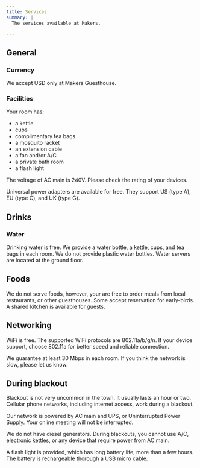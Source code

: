 ```yaml
---
title: Services
summary: |
  The services available at Makers.

---
```


## General

### Currency

We accept USD only at Makers Guesthouse.

### Facilities

Your room has:

- a kettle
- cups
- complimentary tea bags
- a mosquito racket
- an extension cable
- a fan and/or A/C
- a private bath room
- a flash light

The voltage of AC main is 240V. Please check the rating of your devices.

Universal power adapters are available for free. They support US (type A), EU
(type C), and UK (type G).

## Drinks

### Water

Drinking water is free.  We provide a water bottle, a kettle, cups, and tea
bags in each room. We do not provide plastic water bottles. Water servers are
located at the ground floor.

## Foods

We do not serve foods, however, your are free to order meals from local
restaurants, or other guesthouses. Some accept reservation for early-birds.
A shared kitchen is available for guests.

## Networking

WiFi is free. The supported WiFi protocols are 802.11a/b/g/n. If your device
support, choose 802.11a for better speed and reliable connection.

We guarantee at least 30 Mbps in each room. If you think the network is slow,
please let us know.

## During blackout

Blackout is not very uncommon in the town. It usually lasts an hour or two.
Cellular phone networks, including internet access, work during a blackout.

Our network is powered by AC main and UPS, or Uninterrupted Power Supply. Your
online meeting will not be interrupted.

We do not have diesel generators. During blackouts, you cannot use A/C,
electronic kettles, or any device that require power from AC main.

A flash light is provided, which has long battery life, more than a few hours.
The battery is rechargeable thorough a USB micro cable.
